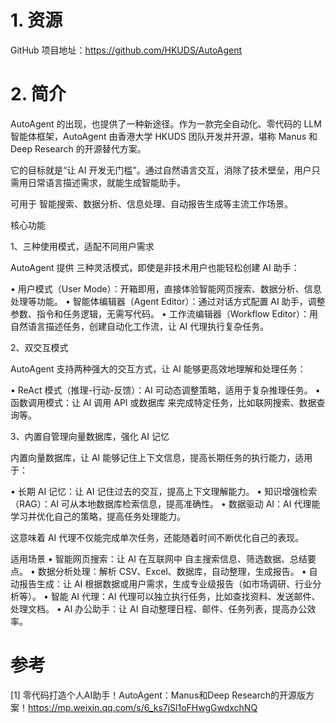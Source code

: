 # 1. 资源

GitHub 项目地址：https://github.com/HKUDS/AutoAgent

# 2. 简介
AutoAgent 的出现，也提供了一种新途径。作为一款完全自动化、零代码的 LLM 智能体框架，AutoAgent 由香港大学 HKUDS 团队开发并开源，堪称 Manus 和 Deep Research 的开源替代方案。

它的目标就是“让 AI 开发无门槛”。通过自然语言交互，消除了技术壁垒，用户只需用日常语言描述需求，就能生成智能助手。

可用于 智能搜索、数据分析、信息处理、自动报告生成等主流工作场景。

核心功能

1、三种使用模式，适配不同用户需求

AutoAgent 提供 三种灵活模式，即使是非技术用户也能轻松创建 AI 助手：

• 用户模式（User Mode）：开箱即用，直接体验智能网页搜索、数据分析、信息处理等功能。
• 智能体编辑器（Agent Editor）：通过对话方式配置 AI 助手，调整参数、指令和任务逻辑，无需写代码。
• 工作流编辑器（Workflow Editor）：用自然语言描述任务，创建自动化工作流，让 AI 代理执行复杂任务。

2、双交互模式

AutoAgent 支持两种强大的交互方式，让 AI 能够更高效地理解和处理任务：

• ReAct 模式（推理-行动-反馈）：AI 可动态调整策略，适用于复杂推理任务。
• 函数调用模式：让 AI 调用 API 或数据库 来完成特定任务，比如联网搜索、数据查询等。

3、内置自管理向量数据库，强化 AI 记忆

内置向量数据库，让 AI 能够记住上下文信息，提高长期任务的执行能力，适用于：

• 长期 AI 记忆：让 AI 记住过去的交互，提高上下文理解能力。
• 知识增强检索（RAG）：AI 可从本地数据库检索信息，提高准确性。
• 数据驱动 AI：AI 代理能学习并优化自己的策略，提高任务处理能力。

这意味着 AI 代理不仅能完成单次任务，还能随着时间不断优化自己的表现。

适用场景
• 智能网页搜索：让 AI 在互联网中 自主搜索信息、筛选数据、总结要点。
• 数据分析处理：解析 CSV、Excel、数据库，自动整理，生成报告。
• 自动报告生成：让 AI 根据数据或用户需求，生成专业级报告（如市场调研、行业分析等）。
• 智能 AI 代理：AI 代理可以独立执行任务，比如查找资料、发送邮件、处理文档。
• AI 办公助手：让 AI 自动整理日程、邮件、任务列表，提高办公效率。

# 参考

[1] 零代码打造个人AI助手！AutoAgent：Manus和Deep Research的开源版方案！https://mp.weixin.qq.com/s/6_ks7jSl1oFHwgGwdxchNQ